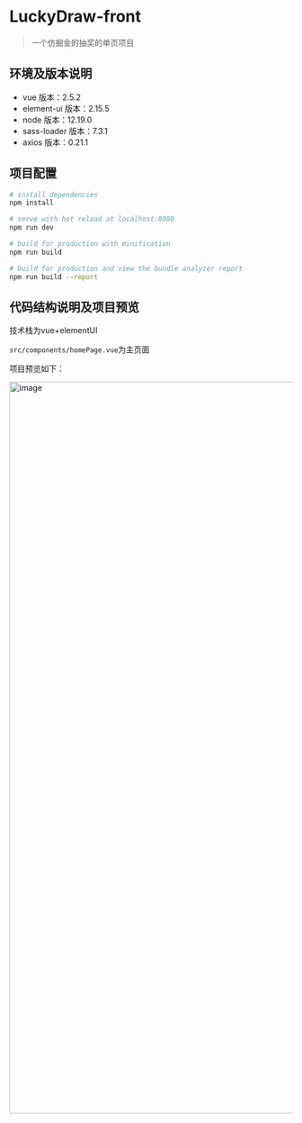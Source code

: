 # LuckyDraw-front

> 一个仿掘金的抽奖的单页项目


## 环境及版本说明

* vue 版本：2.5.2
* element-ui 版本：2.15.5
* node 版本：12.19.0
* sass-loader 版本：7.3.1
* axios 版本：0.21.1

## 项目配置

``` bash
# install dependencies
npm install

# serve with hot reload at localhost:8080
npm run dev

# build for production with minification
npm run build

# build for production and view the bundle analyzer report
npm run build --report
```

## 代码结构说明及项目预览

技术栈为vue+elementUI

`src/components/homePage.vue`为主页面

项目预览如下：

 <img width="1300" alt="image" src="https://user-images.githubusercontent.com/72557529/175759811-aa7ed377-9d48-465c-9448-830df77939a1.png">


